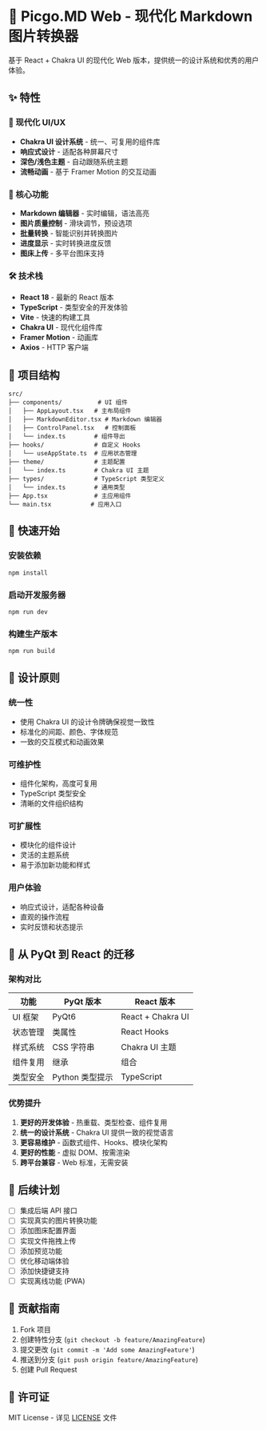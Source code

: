 # 🐾 Picgo.MD Web - 现代化 Markdown 图片转换器

基于 React + Chakra UI 的现代化 Web 版本，提供统一的设计系统和优秀的用户体验。

## ✨ 特性

### 🎨 现代化 UI/UX
- **Chakra UI 设计系统** - 统一、可复用的组件库
- **响应式设计** - 适配各种屏幕尺寸
- **深色/浅色主题** - 自动跟随系统主题
- **流畅动画** - 基于 Framer Motion 的交互动画

### 🚀 核心功能
- **Markdown 编辑器** - 实时编辑，语法高亮
- **图片质量控制** - 滑块调节，预设选项
- **批量转换** - 智能识别并转换图片
- **进度显示** - 实时转换进度反馈
- **图床上传** - 多平台图床支持

### 🛠️ 技术栈
- **React 18** - 最新的 React 版本
- **TypeScript** - 类型安全的开发体验
- **Vite** - 快速的构建工具
- **Chakra UI** - 现代化组件库
- **Framer Motion** - 动画库
- **Axios** - HTTP 客户端

## 📁 项目结构

```
src/
├── components/          # UI 组件
│   ├── AppLayout.tsx   # 主布局组件
│   ├── MarkdownEditor.tsx # Markdown 编辑器
│   ├── ControlPanel.tsx   # 控制面板
│   └── index.ts        # 组件导出
├── hooks/              # 自定义 Hooks
│   └── useAppState.ts  # 应用状态管理
├── theme/              # 主题配置
│   └── index.ts        # Chakra UI 主题
├── types/              # TypeScript 类型定义
│   └── index.ts        # 通用类型
├── App.tsx             # 主应用组件
└── main.tsx           # 应用入口
```

## 🚦 快速开始

### 安装依赖
```bash
npm install
```

### 启动开发服务器
```bash
npm run dev
```

### 构建生产版本
```bash
npm run build
```

## 🎯 设计原则

### 统一性
- 使用 Chakra UI 的设计令牌确保视觉一致性
- 标准化的间距、颜色、字体规范
- 一致的交互模式和动画效果

### 可维护性
- 组件化架构，高度可复用
- TypeScript 类型安全
- 清晰的文件组织结构

### 可扩展性
- 模块化的组件设计
- 灵活的主题系统
- 易于添加新功能和样式

### 用户体验
- 响应式设计，适配各种设备
- 直观的操作流程
- 实时反馈和状态提示

## 🔄 从 PyQt 到 React 的迁移

### 架构对比

| 功能 | PyQt 版本 | React 版本 |
|------|-----------|------------|
| UI 框架 | PyQt6 | React + Chakra UI |
| 状态管理 | 类属性 | React Hooks |
| 样式系统 | CSS 字符串 | Chakra UI 主题 |
| 组件复用 | 继承 | 组合 |
| 类型安全 | Python 类型提示 | TypeScript |

### 优势提升
1. **更好的开发体验** - 热重载、类型检查、组件复用
2. **统一的设计系统** - Chakra UI 提供一致的视觉语言
3. **更容易维护** - 函数式组件、Hooks、模块化架构
4. **更好的性能** - 虚拟 DOM、按需渲染
5. **跨平台兼容** - Web 标准，无需安装

## 🔮 后续计划

- [ ] 集成后端 API 接口
- [ ] 实现真实的图片转换功能
- [ ] 添加图床配置界面
- [ ] 实现文件拖拽上传
- [ ] 添加预览功能
- [ ] 优化移动端体验
- [ ] 添加快捷键支持
- [ ] 实现离线功能 (PWA)

## 🤝 贡献指南

1. Fork 项目
2. 创建特性分支 (`git checkout -b feature/AmazingFeature`)
3. 提交更改 (`git commit -m 'Add some AmazingFeature'`)
4. 推送到分支 (`git push origin feature/AmazingFeature`)
5. 创建 Pull Request

## 📄 许可证

MIT License - 详见 [LICENSE](../LICENSE) 文件